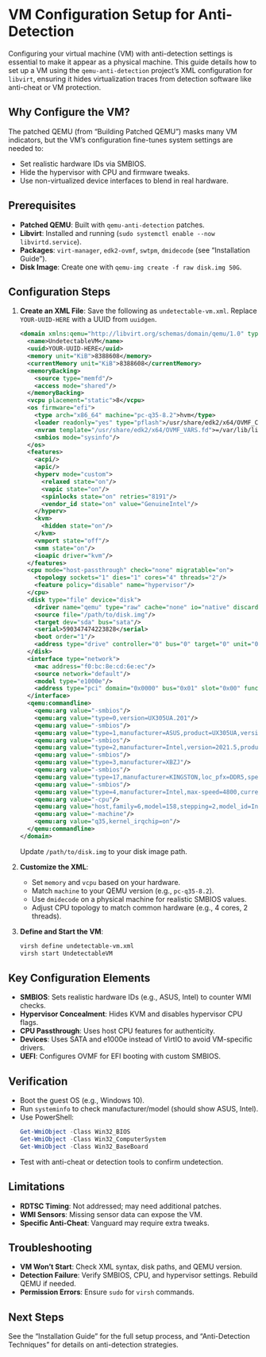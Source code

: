 # VM Configuration Setup for Anti-Detection

Configuring your virtual machine (VM) with anti-detection settings is essential to make it appear as a physical machine. This guide details how to set up a VM using the `qemu-anti-detection` project’s XML configuration for `libvirt`, ensuring it hides virtualization traces from detection software like anti-cheat or VM protection.

## Why Configure the VM?

The patched QEMU (from “Building Patched QEMU”) masks many VM indicators, but the VM’s configuration fine-tunes system settings are needed to:
- Set realistic hardware IDs via SMBIOS.
- Hide the hypervisor with CPU and firmware tweaks.
- Use non-virtualized device interfaces to blend in real hardware.

## Prerequisites

- **Patched QEMU**: Built with `qemu-anti-detection` patches.
- **Libvirt**: Installed and running (`sudo systemctl enable --now libvirtd.service`).
- **Packages**: `virt-manager`, `edk2-ovmf`, `swtpm`, `dmidecode` (see “Installation Guide”).
- **Disk Image**: Create one with `qemu-img create -f raw disk.img 50G`.

## Configuration Steps

1. **Create an XML File**:
   Save the following as `undetectable-vm.xml`. Replace `YOUR-UUID-HERE` with a UUID from `uuidgen`.
   ```xml
   <domain xmlns:qemu="http://libvirt.org/schemas/domain/qemu/1.0" type="kvm">
     <name>UndetectableVM</name>
     <uuid>YOUR-UUID-HERE</uuid>
     <memory unit="KiB">8388608</memory>
     <currentMemory unit="KiB">8388608</currentMemory>
     <memoryBacking>
       <source type="memfd"/>
       <access mode="shared"/>
     </memoryBacking>
     <vcpu placement="static">8</vcpu>
     <os firmware="efi">
       <type arch="x86_64" machine="pc-q35-8.2">hvm</type>
       <loader readonly="yes" type="pflash">/usr/share/edk2/x64/OVMF_CODE.fd</loader>
       <nvram template="/usr/share/edk2/x64/OVMF_VARS.fd">=/var/lib/libvirt/qemu/nvram/vm_VARS.fd</nvram>
       <smbios mode="sysinfo"/>
     </os>
     <features>
       <acpi/>
       <apic/>
       <hyperv mode="custom">
         <relaxed state="on"/>
         <vapic state="on"/>
         <spinlocks state="on" retries="8191"/>
         <vendor_id state="on" value="GenuineIntel"/>
       </hyperv>
       <kvm>
         <hidden state="on"/>
       </kvm>
       <vmport state="off"/>
       <smm state="on"/>
       <ioapic driver="kvm"/>
     </features>
     <cpu mode="host-passthrough" check="none" migratable="on">
       <topology sockets="1" dies="1" cores="4" threads="2"/>
       <feature policy="disable" name="hypervisor"/>
     </cpu>
     <disk type="file" device="disk">
       <driver name="qemu" type="raw" cache="none" io="native" discard="unmap"/>
       <source file="/path/to/disk.img"/>
       <target dev="sda" bus="sata"/>
       <serial>590347474223828</serial>
       <boot order="1"/>
       <address type="drive" controller="0" bus="0" target="0" unit="0"/>
     </disk>
     <interface type="network">
       <mac address="f0:bc:8e:cd:6e:ec"/>
       <source network="default"/>
       <model type="e1000e"/>
       <address type="pci" domain="0x0000" bus="0x01" slot="0x00" function="0x0"/>
     </interface>
     <qemu:commandline>
       <qemu:arg value="-smbios"/>
       <qemu:arg value="type=0,version=UX305UA.201"/>
       <qemu:arg value="-smbios"/>
       <qemu:arg value="type=1,manufacturer=ASUS,product=UX305UA,version=2021.1"/>
       <qemu:arg value="-smbios"/>
       <qemu:arg value="type=2,manufacturer=Intel,version=2021.5,product=Intel i9-12900K"/>
       <qemu:arg value="-smbios"/>
       <qemu:arg value="type=3,manufacturer=XBZJ"/>
       <qemu:arg value="-smbios"/>
       <qemu:arg value="type=17,manufacturer=KINGSTON,loc_pfx=DDR5,speed=4800,serial=000000,part=0000"/>
       <qemu:arg value="-smbios"/>
       <qemu:arg value="type=4,manufacturer=Intel,max-speed=4800,current-speed=4800"/>
       <qemu:arg value="-cpu"/>
       <qemu:arg value="host,family=6,model=158,stepping=2,model_id=Intel(R) Core(TM) i9-12900K CPU @ 2.60GHz,vmware-cpuid-freq=false,enforce=false,host-phys-bits=true,hypervisor=off"/>
       <qemu:arg value="-machine"/>
       <qemu:arg value="q35,kernel_irqchip=on"/>
     </qemu:commandline>
   </domain>
   ```
   Update `/path/to/disk.img` to your disk image path.

2. **Customize the XML**:
   - Set `memory` and `vcpu` based on your hardware.
   - Match `machine` to your QEMU version (e.g., `pc-q35-8.2`).
   - Use `dmidecode` on a physical machine for realistic SMBIOS values.
   - Adjust CPU topology to match common hardware (e.g., 4 cores, 2 threads).

3. **Define and Start the VM**:
   ```bash
   virsh define undetectable-vm.xml
   virsh start UndetectableVM
   ```

## Key Configuration Elements

- **SMBIOS**: Sets realistic hardware IDs (e.g., ASUS, Intel) to counter WMI checks.
- **Hypervisor Concealment**: Hides KVM and disables hypervisor CPU flags.
- **CPU Passthrough**: Uses host CPU features for authenticity.
- **Devices**: Uses SATA and e1000e instead of VirtIO to avoid VM-specific drivers.
- **UEFI**: Configures OVMF for EFI booting with custom SMBIOS.

## Verification

- Boot the guest OS (e.g., Windows 10).
- Run `systeminfo` to check manufacturer/model (should show ASUS, Intel).
- Use PowerShell:
  ```powershell
  Get-WmiObject -Class Win32_BIOS
  Get-WmiObject -Class Win32_ComputerSystem
  Get-WmiObject -Class Win32_BaseBoard
  ```
- Test with anti-cheat or detection tools to confirm undetection.

## Limitations

- **RDTSC Timing**: Not addressed; may need additional patches.
- **WMI Sensors**: Missing sensor data can expose the VM.
- **Specific Anti-Cheat**: Vanguard may require extra tweaks.

## Troubleshooting

- **VM Won’t Start**: Check XML syntax, disk paths, and QEMU version.
- **Detection Failure**: Verify SMBIOS, CPU, and hypervisor settings. Rebuild QEMU if needed.
- **Permission Errors**: Ensure `sudo` for `virsh` commands.

## Next Steps

See the “Installation Guide” for the full setup process, and “Anti-Detection Techniques” for details on anti-detection strategies.